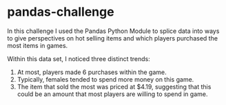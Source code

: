 # pandas-challenge
In this challenge I used the Pandas Python Module to splice data into ways to give perspectives on hot selling items and which players purchased the most items in games.

Within this data set, I noticed three distinct trends:
  1. At most, players made 6 purchases within the game. 
  2. Typically, females tended to spend more money on this game. 
  3. The item that sold the most was priced at $4.19, suggesting that this could be an amount that most players are willing to spend in game. 
